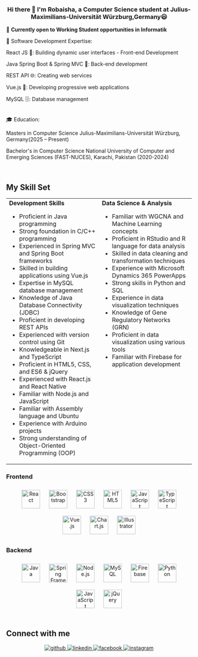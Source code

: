 

### <div align="center">Hi there 👋 I'm Robaisha, a Computer Science student at Julius-Maximilians-Universität Würzburg,Germany😃</div>  
  
📢 **Currently open to Working Student opportunities in Informatik**

🌱 Software Development Expertise:
<div>
  <p>React JS 🌟: Building dynamic user interfaces - Front-end Development</p>
  <p>Java Spring Boot & Spring MVC 🔧: Back-end development</p>
  <p>REST API 🌐: Creating web services</p>
  <p>Vue.js 🔄: Developing progressive web applications</p>
  <p>MySQL 🗄️: Database management</p>
</div>

<br/> 
🎓 Education:
<div>
  <p>Masters in Computer Science Julius-Maximilians-Universität Würzburg, Germany(2025 – Present)</p>
  <p>Bachelor's in Computer Science National University of Computer and Emerging Sciences (FAST-NUCES), Karachi, Pakistan (2020-2024)</p>
</div>
  
<br/>  


## My Skill Set  
<table>
  <tr>
    <td valign="top" width="50%">
      <strong>Development Skills</strong>
      <ul>
        <li>Proficient in Java programming</li>
        <li>Strong foundation in C/C++ programming</li>
        <li>Experienced in Spring MVC and Spring Boot frameworks</li>
        <li>Skilled in building applications using Vue.js</li>
        <li>Expertise in MySQL database management</li>
        <li>Knowledge of Java Database Connectivity (JDBC)</li>
        <li>Proficient in developing REST APIs</li>
        <li>Experienced with version control using Git</li>
        <li>Knowledgeable in Next.js and TypeScript</li>
        <li>Proficient in HTML5, CSS, and ES6 & jQuery</li>
        <li>Experienced with React.js and React Native</li>
        <li>Familiar with Node.js and JavaScript</li>
        <li>Familiar with Assembly language and Ubuntu</li>
        <li>Experience with Arduino projects</li>
        <li>Strong understanding of Object-Oriented Programming (OOP)</li>
      </ul>
    </td>
    <td valign="top" width="50%">
      <strong>Data Science & Analysis</strong>
      <ul>
        <li>Familiar with WGCNA and Machine Learning concepts</li>
        <li>Proficient in RStudio and R language for data analysis</li>
        <li>Skilled in data cleaning and transformation techniques</li>
        <li>Experience with Microsoft Dynamics 365 PowerApps</li>
        <li>Strong skills in Python and SQL</li>
        <li>Experience in data visualization techniques</li>
        <li>Knowledge of Gene Regulatory Networks (GRN)</li>
        <li>Proficient in data visualization using various tools</li>
        <li>Familiar with Firebase for application development</li>
      </ul>
    </td>
  </tr>
</table>


### Frontend  
<div align="center">  
  <img style="margin: 10px" src="https://profilinator.rishav.dev/skills-assets/react-original-wordmark.svg" alt="React" height="50" />  
  <img style="margin: 10px" src="https://profilinator.rishav.dev/skills-assets/bootstrap-plain.svg" alt="Bootstrap" height="50" />  
  <img style="margin: 10px" src="https://profilinator.rishav.dev/skills-assets/css3-original-wordmark.svg" alt="CSS3" height="50" />  
  <img style="margin: 10px" src="https://profilinator.rishav.dev/skills-assets/html5-original-wordmark.svg" alt="HTML5" height="50" />  
  <img style="margin: 10px" src="https://profilinator.rishav.dev/skills-assets/javascript-original.svg" alt="JavaScript" height="50" />  
  <img style="margin: 10px" src="https://profilinator.rishav.dev/skills-assets/typescript-original.svg" alt="TypeScript" height="50" />  
  <img style="margin: 10px" src="https://profilinator.rishav.dev/skills-assets/vuejs-original-wordmark.svg" alt="Vue.js" height="50" />  
  <img style="margin: 10px" src="https://profilinator.rishav.dev/skills-assets/logo-title.svg" alt="Chart.js" height="50" />  
  <img style="margin: 10px" src="https://profilinator.rishav.dev/skills-assets/adobe_illustrator-icon.svg" alt="Illustrator" height="50" />  
</div>

### Backend  
<div align="center">  
  <img style="margin: 10px" src="https://profilinator.rishav.dev/skills-assets/java-original-wordmark.svg" alt="Java" height="50" />  
  <img style="margin: 10px" src="https://profilinator.rishav.dev/skills-assets/springio-icon.svg" alt="Spring Framework" height="50" />   
  <img style="margin: 10px" src="https://profilinator.rishav.dev/skills-assets/nodejs-original-wordmark.svg" alt="Node.js" height="50" />  
  <img style="margin: 10px" src="https://profilinator.rishav.dev/skills-assets/mysql-original-wordmark.svg" alt="MySQL" height="50" />  
  <img style="margin: 10px" src="https://profilinator.rishav.dev/skills-assets/firebase.png" alt="Firebase" height="50" />  
  <img style="margin: 10px" src="https://profilinator.rishav.dev/skills-assets/python-original.svg" alt="Python" height="50" />  
  <img style="margin: 10px" src="https://profilinator.rishav.dev/skills-assets/javascript-original.svg" alt="JavaScript" height="50" />  
  <img style="margin: 10px" src="https://profilinator.rishav.dev/skills-assets/jquery.png" alt="jQuery" height="50" />  
</div>

<br/>  

## Connect with me  
<div align="center">
<a href="https://github.com/Robaisha" target="_blank">
<img src=https://img.shields.io/badge/github-%2324292e.svg?&style=for-the-badge&logo=github&logoColor=white alt=github style="margin-bottom: 5px;" />
</a>
<a href="https://linkedin.com/in/https://www.linkedin.com/in/robaisha-masood-5283a3216/" target="_blank">
<img src=https://img.shields.io/badge/linkedin-%231E77B5.svg?&style=for-the-badge&logo=linkedin&logoColor=white alt=linkedin style="margin-bottom: 5px;" />
</a>
<a href="https://www.facebook.com/https://www.facebook.com/profile.php?id=100003309165352" target="_blank">
<img src=https://img.shields.io/badge/facebook-%232E87FB.svg?&style=for-the-badge&logo=facebook&logoColor=white alt=facebook style="margin-bottom: 5px;" />
</a>
<a href="https://instagram.com/https://www.instagram.com/accounts/onetap/?next=%2F" target="_blank">
<img src=https://img.shields.io/badge/instagram-%23000000.svg?&style=for-the-badge&logo=instagram&logoColor=white alt=instagram style="margin-bottom: 5px;" />
</a>  
</div>  
  
<br />
